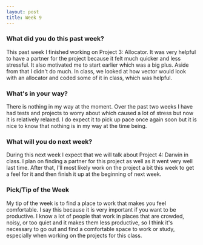 ```yaml
---
layout: post
title: Week 9
---
```


### What did you do this past week?
This past week I finished working on Project 3: Allocator. It was very helpful to have a partner for the project because it felt much quicker and less stressful. It also motivated me to start earlier which was a big plus.  Aside from that I didn't do much. In class, we looked at how vector would look with an allocator and coded some of it in class, which was helpful.

### What's in your way?
There is nothing in my way at the moment. Over the past two weeks I have had tests and projects to worry about which caused a lot of stress but now it is relatively relaxed. I do expect it to pick up pace once again soon but it is nice to know that nothing is in my way at the time being.

### What will you do next week?
During this next week I expect that we will talk about Project 4: Darwin in class. I plan on finding a partner for this project as well as it went very well last time. After that, I'll most likely work on the project a bit this week to get a feel for it and then finish it up at the beginning of next week.

### Pick/Tip of the Week
My tip of the week is to find a place to work that makes you feel comfortable. I say this because it is very important if you want to be productive. I know a lot of people that work in places that are crowded, noisy, or too quiet and it makes them less productive, so I think it's necessary to go out and find a comfortable space to work or study, especially when working on the projects for this class.
